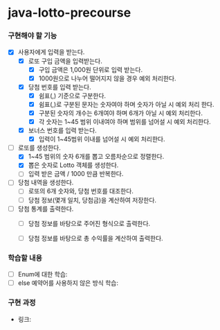 # java-lotto-precourse

### 구현해야 할 기능
- [x] 사용자에게 입력을 받는다.
  - [x] 로또 구입 금액을 입력받는다.
    - [x] 구입 금액은 1,000원 단위로 입력 받는다.
    - [x] 1000원으로 나누어 떨어지지 않을 경우 예외 처리한다.
  
  - [x] 당첨 번호를 입력 받는다.
    - [x] 쉼표(,) 기준으로 구분한다.
    - [x] 쉼표(,)로 구분된 문자는 숫자여야 하며 숫자가 아닐 시 예외 처리 한다.
    - [x] 구분된 숫자의 개수는 6개여야 하며 6개가 아닐 시 예외 처리한다.
    - [x] 각 숫자는 1~45 범위 이내여야 하며 범위를 넘어설 시 예외 처리한다.
  
  - [x] 보너스 번호를 입력 받는다.
    - [x] 입력이 1~45범위 이내를 넘어설 시 예외 처리한다.

- [ ] 로또를 생성한다.
  - [x] 1~45 범위의 숫자 6개를 뽑고 오름차순으로 정렬한다. 
  - [x] 뽑은 숫자로 Lotto 객체를 생성한다.
  - [ ] 입력 받은 금액 / 1000 만큼 반복한다.

- [ ] 당첨 내역을 생성한다.
  - [ ] 로또의 6개 숫자와, 당첨 번호를 대조한다.
  - [ ] 당첨 정보(몇개 일치, 당첨금)을 계산하여 저장한다.

- [ ] 당첨 통계를 출력한다.
  - [ ] 당첨 정보를 바탕으로 주어진 형식으로 출력한다.
  - [ ] 당첨 정보를 바탕으로 총 수익률을 계산하여 출력한다.


### 학습할 내용
- [ ] Enum에 대한 학습: 
- [ ] else 예약어를 사용하지 않은 방식 학습: 

### 구현 과정
- 링크: 